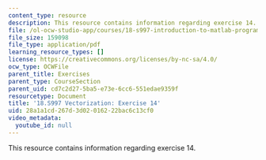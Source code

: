 ```yaml
---
content_type: resource
description: This resource contains information regarding exercise 14.
file: /ol-ocw-studio-app/courses/18-s997-introduction-to-matlab-programming-fall-2011/28a1a1cd267d3d02016222bac6c13cf0_MIT18_S997F11_Exercise_14.pdf
file_size: 159098
file_type: application/pdf
learning_resource_types: []
license: https://creativecommons.org/licenses/by-nc-sa/4.0/
ocw_type: OCWFile
parent_title: Exercises
parent_type: CourseSection
parent_uid: cd7c2d27-5ba5-e73e-6cc6-551edae9359f
resourcetype: Document
title: '18.S997 Vectorization: Exercise 14'
uid: 28a1a1cd-267d-3d02-0162-22bac6c13cf0
video_metadata:
  youtube_id: null
---
```

This resource contains information regarding exercise 14.